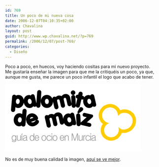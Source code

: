 ```yaml
---
id: 769
title: Un poco de mi nueva cosa
date: 2006-12-07T04:10:35+02:00
author: Chavalina
layout: post
guid: http://www.wp.chavalina.net/?p=769
permalink: /2006/12/07/post-769/
categories:
  - Diseño
---
```

Poco a poco, en huecos, voy haciendo cositas para mi nuevo proyecto.  
Me gustaría enseñar la imagen para que me la critiquéis un poco, ya que, aunque me gusta, me parece un poco infantil el logo que acabo de tener.

<p class="imgcentro">
  <img src="/imagenes/fotos/palomita.gif" alt="Palomita de Maíz" />
</p>

No es de muy buena calidad la imagen, <a href="http://www.palomitademaiz.es/" target="_blank">aquí se ve mejor</a>.